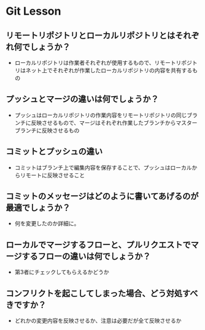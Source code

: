 # Git Lesson

## リモートリポジトリとローカルリポジトリとはそれぞれ何でしょうか？

- ローカルリポジトリは作業者それぞれが使用するもので、リモートリポジトリはネット上でそれぞれが作業したローカルリポジトリの内容を共有するもの

## プッシュとマージの違いは何でしょうか？

- プッシュはローカルリポジトリの作業内容をリモートリポジトリの同じブランチに反映させるもので、マージはそれぞれ作業したブランチからマスターブランチに反映させるもの

## コミットとプッシュの違い

- コミットはブランチ上で編集内容を保存することで、プッシュはローカルからリモートに反映させること

## コミットのメッセージはどのように書いてあげるのが最適でしょうか？

- 何を変更したのか詳細に。

## ローカルでマージするフローと、プルリクエストでマージするフローの違いは何でしょうか？

- 第3者にチェックしてもらえるかどうか

## コンフリクトを起こしてしまった場合、どう対処すべきですか？

- どれかの変更内容を反映させるか、注意は必要だが全て反映させるか